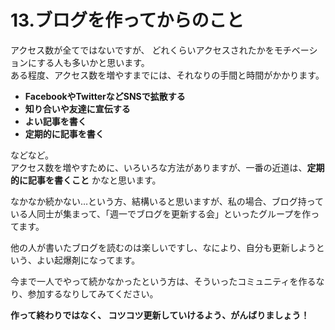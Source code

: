 # 13.ブログを作ってからのこと

アクセス数が全てではないですが、
どれくらいアクセスされたかをモチベーションにする人も多いかと思います。  
ある程度、アクセス数を増やすまでには、それなりの手間と時間がかかります。

* **FacebookやTwitterなどSNSで拡散する**
* **知り合いや友達に宣伝する**
* **よい記事を書く**
* **定期的に記事を書く**

などなど。  
アクセス数を増やすために、いろいろな方法がありますが、一番の近道は、**定期的に記事を書くこと** かなと思います。

なかなか続かない…という方、結構いると思いますが、私の場合、ブログ持っている人同士が集まって、「週一でブログを更新する会」といったグループを作ってます。

他の人が書いたブログを読むのは楽しいですし、なにより、自分も更新しようという、よい起爆剤になってます。

今まで一人でやって続かなかったという方は、そういったコミュニティを作るなり、参加するなりしてみてください。

**作って終わりではなく、
コツコツ更新していけるよう、がんばりましょう！**
